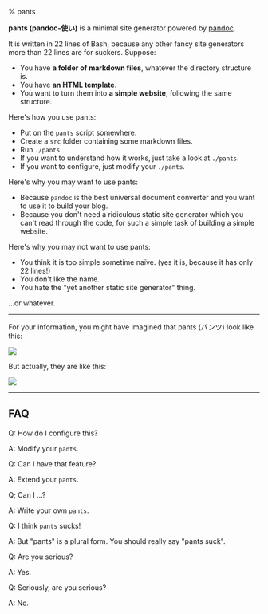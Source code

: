 % pants

**pants (pandoc-使い)** is a minimal site generator powered by [pandoc](http://pandoc.org/).

It is written in 22 lines of Bash, because any other fancy site generators more than 22 lines are for suckers. Suppose:

* You have **a folder of markdown files**, whatever the directory structure is.
* You have **an HTML template**.
* You want to turn them into **a simple website**, following the same structure.

Here's how you use pants:

* Put on the `pants` script somewhere.
* Create a `src` folder containing some markdown files.
* Run `./pants`.
* If you want to understand how it works, just take a look at `./pants`.
* If you want to configure, just modify your `./pants`.

Here's why you may want to use pants:

* Because `pandoc` is the best universal document converter and you want to use it to build your blog.
* Because you don't need a ridiculous static site generator which you can't read through the code, for such a simple task of building a simple website.

Here's why you may not want to use pants:

* You think it is too simple sometime naïve. (yes it is, because it has only 22 lines!)
* You don't like the name.
* You hate the "yet another static site generator" thing.

...or whatever.

---

For your information, you might have imagined that pants (パンツ) look like this:

![](https://i.imgur.com/2ORotDP.jpg)

But actually, they are like this:

![](https://i.imgur.com/2ORotDP.jpg)

---

## FAQ

Q: How do I configure this?

A: Modify your `pants`.

Q: Can I have that feature?

A: Extend your `pants`.

Q; Can I ...?

A: Write your own `pants`.

Q: I think `pants` sucks!

A: But "pants" is a plural form. You should really say "pants suck".

Q: Are you serious?

A: Yes.

Q: Seriously, are you serious?

A: No.
